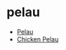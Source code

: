 # pelau

 * [Pelau](../index/p/pelau-234498.json)
 * [Chicken Pelau](../index/c/chicken-pelau.json)
